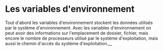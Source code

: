 # Les variables d'environnement

Tout d'abord les variables d'environnement stockent les données utilisés par le système d'environnement. Avec les variables d'environnement on peut avoir des informations sur l'emplacement de dossier, fichier, mais encore le nombre de processeurs utilisé par le système d'exploitation, mais aussi le chemin d'accès du système d'exploitation.__
